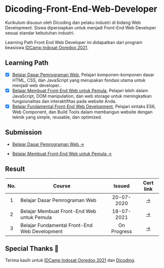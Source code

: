 # Dicoding-Front-End-Web-Developer
Kurikulum disusun oleh Dicoding dan pelaku industri di bidang Web Development. Siswa dipersiapkan untuk menjadi Front-End Web Developer sesuai standar kebutuhan industri.

Learning Path Front End Web Developer ini didapatkan dari program beasiswa [IDCamp Indosat Ooredoo 2021](https://idcamp.indosatooredoo.com/).

## Learning Path
- [x] [Belajar Dasar Pemrograman Web](https://www.dicoding.com/academies/123), Pelajari komponen-komponen dasar HTML, CSS, dan JavaScript yang merupakan fondasi utama untuk menjadi web developer..
- [x] [Belajar Membuat Front-End Web untuk Pemula](https://www.dicoding.com/academies/315), Pelajari lebih dalam JavaScript, DOM manipulation, dan web storage untuk meningkatkan fungsionalitas dan interaktifitas pada website Anda.
- [x] [Belajar Fundamental Front-End Web Development](https://www.dicoding.com/academies/163), Pelajari sintaks ES6, Web Component, dan Build Tools dalam membangun website dengan teknik yang simple, reusable, dan optimized.

## Submission

- [Belajar Dasar Pemrograman Web →](https://github.com/cperdiansyah/Dicoding-Front-End-Web-Developer/tree/main/belajar-dasar-pemrograman-web)

- [Belajar Membuat Front-End Web untuk Pemula →](https://github.com/cperdiansyah/Dicoding-Front-End-Web-Developer/tree/main/belajar-membuat-front-end-web-untuk-pemula)
## Result

| No.  | Course                                          |  Issued    | Cert link |
|:----:|---|:-:|:-:|
|  1   |  Belajar Dasar Pemrograman Web                  | 20-07-2020 | [→](https://www.dicoding.com/certificates/981P29KKOXOY) |
|  2   |  Belajar Membuat Front-End Web untuk Pemula     | 18-07-2021 | [→](https://www.dicoding.com/certificates/72ZDEE3NJPYW) |
|  3   |  Belajar Fundamental Front-End Web Development  | On Progress | [→](#) |

## Special Thanks :pray:

Terima kasih untuk [IDCamp Indosat Ooredoo 2021](https://idcamp.indosatooredoo.com/) dan [Dicoding](https://www.dicoding.com/).
